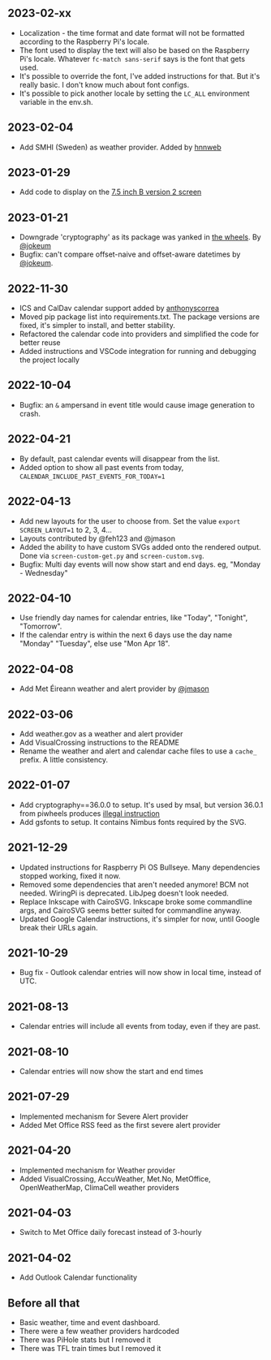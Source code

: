 ## 2023-02-xx
* Localization - the time format and date format will not be formatted according to the Raspberry Pi's locale. 
* The font used to display the text will also be based on the Raspberry Pi's locale. Whatever `fc-match sans-serif` says is the font that gets used. 
* It's possible to override the font, I've added instructions for that.  But it's really basic. I don't know much about font configs. 
* It's possible to pick another locale by setting the `LC_ALL` environment variable in the env.sh.  

## 2023-02-04
* Add SMHI (Sweden) as weather provider. Added by [hnnweb](https://github.com/mendhak/waveshare-epaper-display/pull/51)

## 2023-01-29
* Add code to display on the [7.5 inch B version 2 screen](https://www.waveshare.com/product/displays/e-paper/epaper-1/7.5inch-e-paper-hat-b.htm)

## 2023-01-21
* Downgrade 'cryptography' as its package was yanked in [the wheels](https://www.piwheels.org/project/cryptography/).  By [@jokeum](https://github.com/mendhak/waveshare-epaper-display/pull/48)
* Bugfix: can't compare offset-naive and offset-aware datetimes by [@jokeum](https://github.com/mendhak/waveshare-epaper-display/pull/49). 

## 2022-11-30
* ICS and CalDav calendar support added by [anthonyscorrea](https://github.com/mendhak/waveshare-epaper-display/pull/43)
* Moved pip package list into requirements.txt.  The package versions are fixed, it's simpler to install, and better stability.
* Refactored the calendar code into providers and simplified the code for better reuse
* Added instructions and VSCode integration for running and debugging the project locally

## 2022-10-04
* Bugfix: an `&` ampersand in event title would cause image generation to crash.

## 2022-04-21
* By default, past calendar events will disappear from the list.
* Added option to show all past events from today, `CALENDAR_INCLUDE_PAST_EVENTS_FOR_TODAY=1`

## 2022-04-13
* Add new layouts for the user to choose from. Set the value `export SCREEN_LAYOUT=1` to 2, 3, 4...
* Layouts contributed by @feh123 and @jmason
* Added the ability to have custom SVGs added onto the rendered output.  Done via `screen-custom-get.py` and `screen-custom.svg`.
* Bugfix: Multi day events will now show start and end days. eg, "Monday - Wednesday"

## 2022-04-10
* Use friendly day names for calendar entries, like "Today", "Tonight", "Tomorrow".
* If the calendar entry is within the next 6 days use the day name "Monday" "Tuesday", else use "Mon Apr 18".

## 2022-04-08
* Add Met Éireann weather and alert provider by [@jmason](https://github.com/mendhak/waveshare-epaper-display/pull/34)

## 2022-03-06
* Add weather.gov as a weather and alert provider
* Add VisualCrossing instructions to the README
* Rename the weather and alert and calendar cache files to use a `cache_` prefix.  A little consistency.

## 2022-01-07

* Add cryptography==36.0.0 to setup. It's used by msal, but version 36.0.1 from piwheels produces [illegal instruction](https://github.com/piwheels/packages/issues/273)
* Add gsfonts to setup.  It contains Nimbus fonts required by the SVG.

## 2021-12-29

* Updated instructions for Raspberry Pi OS Bullseye.  Many dependencies stopped working, fixed it now.
* Removed some dependencies that aren't needed anymore! BCM not needed.  WiringPi is deprecated.  LibJpeg doesn't look needed.
* Replace Inkscape with CairoSVG. Inkscape broke some commandline args, and CairoSVG seems better suited for commandline anyway.
* Updated Google Calendar instructions, it's simpler for now, until Google break their URLs again.

## 2021-10-29

* Bug fix - Outlook calendar entries will now show in local time, instead of UTC.

## 2021-08-13

* Calendar entries will include all events from today, even if they are past.

## 2021-08-10

* Calendar entries will now show the start and end times

## 2021-07-29

* Implemented mechanism for Severe Alert provider
* Added Met Office RSS feed as the first severe alert provider

## 2021-04-20

* Implemented mechanism for Weather provider
* Added VisualCrossing, AccuWeather, Met.No, MetOffice, OpenWeatherMap, ClimaCell weather providers

## 2021-04-03

* Switch to Met Office daily forecast instead of 3-hourly

## 2021-04-02

* Add Outlook Calendar functionality

## Before all that

* Basic weather, time and event dashboard.
* There were a few weather providers hardcoded
* There was PiHole stats but I removed it
* There was TFL train times but I removed it
